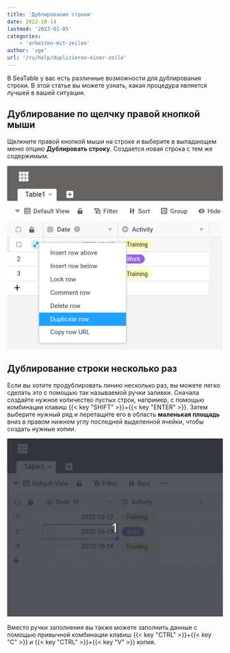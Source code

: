 ```yaml
---
title: 'Дублирование строки'
date: 2022-10-14
lastmod: '2023-01-05'
categories:
    - 'arbeiten-mit-zeilen'
author: 'vge'
url: '/ru/help/duplizieren-einer-zeile'
---
```


В SeaTable у вас есть различные возможности для дублирования строки. В этой статье вы можете узнать, какая процедура является лучшей в вашей ситуации.

## Дублирование по щелчку правой кнопкой мыши

Щелкните правой кнопкой мыши на строке и выберите в выпадающем меню опцию **Дублировать строку**. Создается новая строка с тем же содержимым.

![Дублирование строк и содержания](images/duplicate-row-context-menu.png)

## Дублирование строки несколько раз

Если вы хотите продублировать линию несколько раз, вы можете легко сделать это с помощью так называемой ручки заливки. Сначала создайте нужное количество пустых строк, например, с помощью комбинации клавиш {{< key "SHIFT" >}}+{{< key "ENTER" >}}. Затем выберите нужный ряд и перетащите его в область **маленькая площадь** вниз в правом нижнем углу последней выделенной ячейки, чтобы создать нужные копии.

![Дублирование строк с помощью ручки перетаскивания](images/duplicate-row-with-handle.gif)

Вместо ручки заполнения вы также можете заполнить данные с помощью привычной комбинации клавиш {{< key "CTRL" >}}+{{< key "C" >}} и {{< key "CTRL" >}}+{{< key "V" >}} копия.
